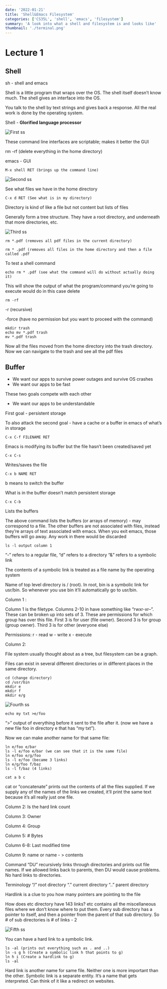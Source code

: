```yaml
---
date: '2022-01-21'
title: 'Shell&Emacs Filesystem'
categories: ['CS35L', 'shell', 'emacs', 'filesystem']
summary: 'A look into what a shell and filesystem is and looks like'
thumbnail: './terminal.png'
---
```


# Lecture 1

## ************Shell************

sh - shell  and emacs 

Shell is a little program that wraps over the OS. The shell itself doesn’t know much. The shell gives an interface into the OS. 

You talk to the shell by text strings and gives back a response. All the real work is done by the operating system. 

Shell - **Glorified language processor**

![First ss](/Lecture_1/Untitled.png)

These command line interfaces are scriptable; makes it better the GUI 

rm -rf (delete everything in the home directory) 

emacs - GUI 

```
M-x shell RET (brings up the command line) 
``` 

![Second ss](/Lecture_1/Untitled_1.png)

See what files we have in the home directory

```
C-x d RET (See what is in my directory)
```

Directory is kind of like a file but not content but lists of files

Generally form a tree structure. They have a root directory, and underneath that more directories, etc.

![Third ss](/Lecture_1/Untitled_2.png)

```
rm *.pdf (removes all pdf files in the current directory)
```

```
rm * .pdf (removes all files in the home directory and then a file called .pdf
```

To test a shell command 

```
echo rm * .pdf (see what the command will do without actually doing it)
```

This will show the output of what the program/command you’re going to execute would do in this case delete

```
rm -rf 
```

-r  (recursive)

-force (have no permission but you want to proceed with the command)

```
mkdir trash
echo mv *.pdf trash
mv *.pdf trash
```

Now all the files moved from the home directory into the trash directory. Now we can navigate to the trash and see all the pdf files

## Buffer

- We want our apps to survive power outages and survive OS crashes
- We want our apps to be fast

These two goals compete with each other 

- We want our apps to be understandable

First goal - persistent storage

To also attack the second goal - have a cache or a buffer in emacs of what’s in storage

```
C-x C-f FILENAME RET
```

Emacs is modifying its buffer but the file hasn’t been created/saved yet

```
C-x C-s
```

Writes/saves the file

```
C-x b NAME RET
```

b means to switch the buffer

What is in the buffer doesn’t match persistent storage

```
C-x C-b 
```

Lists the buffers

The above command lists the buffers (or arrays of memory) - may correspond to a file. The other buffers are not associated with files, instead they’re arrays of text associated with emacs. When you exit emacs, those buffers will go away. Any work in there would be discarded

```
ls -l output column 1
```

“-” refers to a regular file, “d” refers to a directory “&” refers to a symbolic link

The contents of a symbolic link is treated as a file name by the operating system

Name of top level directory is /  (root). In root, bin is a symbolic link for usr/bin. So whenever you use bin it’ll automatically go to usr/bin.

Column 1 : 

Column 1 is the filetype. Columns 2-10 in have something like “rwxr-xr–”. These can be broken up into sets of 3.
These are permissions for which group has over this file. First 3 is for user (file owner). Second 3 is for group (group owner). Third 3 is for other (everyone else)

Permissions: r - read w - write x - execute

Column 2: 

File system usually thought about as a tree, but filesystem can be a graph. 

Files can exist in several different directories or in different places in the same directory. 

```
cd (change directory)
cd /usr/bin
mkdir e
mkdir f 
mkdir e/g
```

![Fourth ss](/Lecture_1/Untitled_3.png)

```
echo my txt >e/foo
```

“>” output of everything before it sent to the file after it. (now we have a new file foo in directory e that has “my txt”).

Now we can make another name for that same file:

```
ln e/foo e/bar
ls -l e/foo e/bar (we can see that it is the same file)
ln e/foo e/g/foo
ls -l e/foo (became 3 links)
ln e/g/foo f/baz
ls -l f/baz (4 links)
```

```
cat a b c
```

cat or “concatenate” prints out the contents of all the files supplied. If we supply any of the names of the links we created, it’ll print the same text because it’s all really just one file.

Column 2:  Is the hard link count 

Column 3: Owner

Column 4: Group

Column 5: # Bytes

Column 6-8: Last modified time

Column 9: name or name - > contents

Command “DU” recursively links through directories and prints out file names. If we allowed links back to parents, then DU would cause problems. No hard links to directories.

Terminology “/” root directory “.” current directory “..” parent directory

Hardlink is a clue to you how many pointers are pointing to the file

How does etc directory have 143 links? etc contains all the miscellaneous files where we don’t know where to put them. Every sub directory has a pointer to itself, and then a pointer from the parent of that sub directory. So # of sub directories is # of links - 2

![Fifth ss](/Lecture_1/Untitled_4.png)

You can have a hard link to a symbolic link.

```
ls -al (prints out everything such as . and ..)
ln -s g h (Create a symbolic link h that points to g) 
ln h i (Create a hardlink to g)
ls -al
```

Hard link is another name for same file. Neither one is more important than the other. Symbolic link is a separate entity. It’s a name that gets interpreted. Can think of it like a redirect on websites.